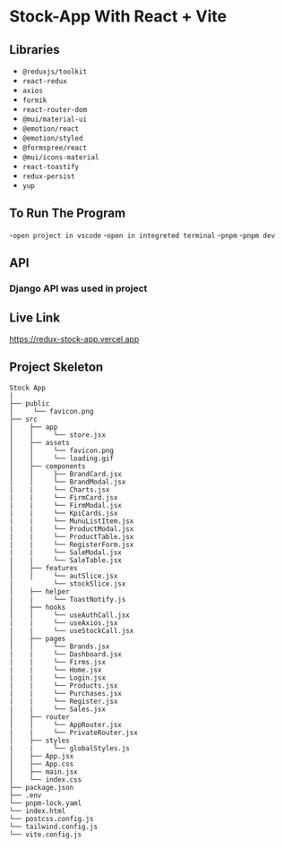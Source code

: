 # Stock-App With React + Vite

## Libraries
- `@reduxjs/toolkit`
- `react-redux`
- `axios`
- `formik`
- `react-router-dom`
- `@mui/material-ui`
- `@emotion/react`
- `@emotion/styled`
- `@formspree/react`
- `@mui/icons-material`
- `react-toastify`
- `redux-persist`
- `yup`

## To Run The Program
-`open project in vscode`
-`open in integreted terminal`
-`pnpm`
-`pnpm dev`

## API
<h3>Django API was used in project</h3>

## Live Link
https://redux-stock-app.vercel.app


## Project Skeleton

```
Stock App
|
├── public
│     └── favicon.png
├── src
│    ├── app
│    │     └── store.jsx
│    ├── assets
│    │     └── favicon.png
│    │     └── loading.gif
│    ├── components
│    │     ├── BrandCard.jsx
│    │     └── BrandModal.jsx
|    |     └── Charts.jsx
|    |     └── FirmCard.jsx
|    |     └── FirmModal.jsx
|    |     └── KpiCards.jsx
|    |     └── MunuListItem.jsx
|    |     └── ProductModal.jsx
|    |     └── ProductTable.jsx
|    |     └── RegisterForm.jsx
|    |     └── SaleModal.jsx
|    |     └── SaleTable.jsx
│    ├── features
│    │     └── autSlice.jsx
|          └── stockSlice.jsx
│    ├── helper
|    |     └── ToastNotify.js
│    ├── hooks
│    │     └── useAuthCall.jsx
|    |     └── useAxios.jsx
|    |     └── useStockCall.jsx
│    ├── pages
│    │     └── Brands.jsx
|    |     └── Dashboard.jsx
|    |     └── Firms.jsx
|    |     └── Home.jsx
|    |     └── Login.jsx
|    |     └── Products.jsx
|    |     └── Purchases.jsx
|    |     └── Register.jsx
|    |     └── Sales.jsx
│    ├── router
│    │     └── AppRouter.jsx
|    |     └── PrivateRouter.jsx
│    ├── styles
|    |     └── globalStyles.js
│    ├── App.jsx
│    ├── App.css
│    ├── main.jsx
│    └── index.css
├── package.json
├── .env
└── pnpm-lock.yaml
└── index.html
└── postcss.config.js
└── tailwind.config.js
└── vite.config.js
```



















